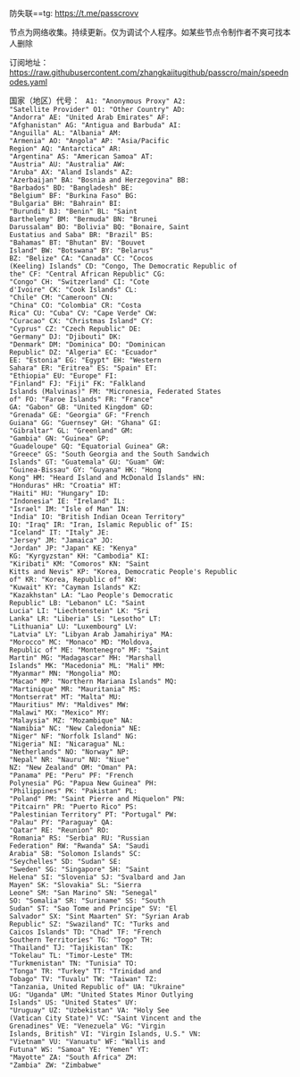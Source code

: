 
防失联==tg: https://t.me/passcrovv

节点为网络收集。持续更新。仅为调试个人程序。如某些节点令制作者不爽可找本人删除


订阅地址：https://raw.githubusercontent.com/zhangkaiitugithub/passcro/main/speednodes.yaml


国家（地区）代号：
<code>
A1: <span>"Anonymous Proxy"</span>
A2: <span>"Satellite Provider"</span>
O1: <span>"Other Country"</span>
AD: <span>"Andorra"</span>
AE: <span>"United Arab Emirates"</span>
AF: <span>"Afghanistan"</span>
AG: <span>"Antigua and Barbuda"</span>
AI: <span>"Anguilla"</span>
AL: <span>"Albania"</span>
AM: <span>"Armenia"</span>
AO: <span>"Angola"</span>
AP: <span>"Asia/Pacific Region"</span>
AQ: <span>"Antarctica"</span>
AR: <span>"Argentina"</span>
AS: <span>"American Samoa"</span>
AT: <span>"Austria"</span>
AU: <span>"Australia"</span>
AW: <span>"Aruba"</span>
AX: <span>"Aland Islands"</span>
AZ: <span>"Azerbaijan"</span>
BA: <span>"Bosnia and Herzegovina"</span>
BB: <span>"Barbados"</span>
BD: <span>"Bangladesh"</span>
BE: <span>"Belgium"</span>
BF: <span>"Burkina Faso"</span>
BG: <span>"Bulgaria"</span>
BH: <span>"Bahrain"</span>
BI: <span>"Burundi"</span>
BJ: <span>"Benin"</span>
BL: <span>"Saint Barthelemy"</span>
BM: <span>"Bermuda"</span>
BN: <span>"Brunei Darussalam"</span>
BO: <span>"Bolivia"</span>
BQ: <span>"Bonaire, Saint Eustatius and Saba"</span>
BR: <span>"Brazil"</span>
BS: <span>"Bahamas"</span>
BT: <span>"Bhutan"</span>
BV: <span>"Bouvet Island"</span>
BW: <span>"Botswana"</span>
BY: <span>"Belarus"</span>
BZ: <span>"Belize"</span>
CA: <span>"Canada"</span>
CC: <span>"Cocos (Keeling) Islands"</span>
CD: <span>"Congo, The Democratic Republic of the"</span>
CF: <span>"Central African Republic"</span>
CG: <span>"Congo"</span>
CH: <span>"Switzerland"</span>
CI: <span>"Cote d'Ivoire"</span>
CK: <span>"Cook Islands"</span>
CL: <span>"Chile"</span>
CM: <span>"Cameroon"</span>
CN: <span>"China"</span>
CO: <span>"Colombia"</span>
CR: <span>"Costa Rica"</span>
CU: <span>"Cuba"</span>
CV: <span>"Cape Verde"</span>
CW: <span>"Curacao"</span>
CX: <span>"Christmas Island"</span>
CY: <span>"Cyprus"</span>
CZ: <span>"Czech Republic"</span>
DE: <span>"Germany"</span>
DJ: <span>"Djibouti"</span>
DK: <span>"Denmark"</span>
DM: <span>"Dominica"</span>
DO: <span>"Dominican Republic"</span>
DZ: <span>"Algeria"</span>
EC: <span>"Ecuador"</span>
EE: <span>"Estonia"</span>
EG: <span>"Egypt"</span>
EH: <span>"Western Sahara"</span>
ER: <span>"Eritrea"</span>
ES: <span>"Spain"</span>
ET: <span>"Ethiopia"</span>
EU: <span>"Europe"</span>
FI: <span>"Finland"</span>
FJ: <span>"Fiji"</span>
FK: <span>"Falkland Islands (Malvinas)"</span>
FM: <span>"Micronesia, Federated States of"</span>
FO: <span>"Faroe Islands"</span>
FR: <span>"France"</span>
GA: <span>"Gabon"</span>
GB: <span>"United Kingdom"</span>
GD: <span>"Grenada"</span>
GE: <span>"Georgia"</span>
GF: <span>"French Guiana"</span>
GG: <span>"Guernsey"</span>
GH: <span>"Ghana"</span>
GI: <span>"Gibraltar"</span>
GL: <span>"Greenland"</span>
GM: <span>"Gambia"</span>
GN: <span>"Guinea"</span>
GP: <span>"Guadeloupe"</span>
GQ: <span>"Equatorial Guinea"</span>
GR: <span>"Greece"</span>
GS: <span>"South Georgia and the South Sandwich Islands"</span>
GT: <span>"Guatemala"</span>
GU: <span>"Guam"</span>
GW: <span>"Guinea-Bissau"</span>
GY: <span>"Guyana"</span>
HK: <span>"Hong Kong"</span>
HM: <span>"Heard Island and McDonald Islands"</span>
HN: <span>"Honduras"</span>
HR: <span>"Croatia"</span>
HT: <span>"Haiti"</span>
HU: <span>"Hungary"</span>
ID: <span>"Indonesia"</span>
IE: <span>"Ireland"</span>
IL: <span>"Israel"</span>
IM: <span>"Isle of Man"</span>
IN: <span>"India"</span>
IO: <span>"British Indian Ocean Territory"</span>
IQ: <span>"Iraq"</span>
IR: <span>"Iran, Islamic Republic of"</span>
IS: <span>"Iceland"</span>
IT: <span>"Italy"</span>
JE: <span>"Jersey"</span>
JM: <span>"Jamaica"</span>
JO: <span>"Jordan"</span>
JP: <span>"Japan"</span>
KE: <span>"Kenya"</span>
KG: <span>"Kyrgyzstan"</span>
KH: <span>"Cambodia"</span>
KI: <span>"Kiribati"</span>
KM: <span>"Comoros"</span>
KN: <span>"Saint Kitts and Nevis"</span>
KP: <span>"Korea, Democratic People's Republic of"</span>
KR: <span>"Korea, Republic of"</span>
KW: <span>"Kuwait"</span>
KY: <span>"Cayman Islands"</span>
KZ: <span>"Kazakhstan"</span>
LA: <span>"Lao People's Democratic Republic"</span>
LB: <span>"Lebanon"</span>
LC: <span>"Saint Lucia"</span>
LI: <span>"Liechtenstein"</span>
LK: <span>"Sri Lanka"</span>
LR: <span>"Liberia"</span>
LS: <span>"Lesotho"</span>
LT: <span>"Lithuania"</span>
LU: <span>"Luxembourg"</span>
LV: <span>"Latvia"</span>
LY: <span>"Libyan Arab Jamahiriya"</span>
MA: <span>"Morocco"</span>
MC: <span>"Monaco"</span>
MD: <span>"Moldova, Republic of"</span>
ME: <span>"Montenegro"</span>
MF: <span>"Saint Martin"</span>
MG: <span>"Madagascar"</span>
MH: <span>"Marshall Islands"</span>
MK: <span>"Macedonia"</span>
ML: <span>"Mali"</span>
MM: <span>"Myanmar"</span>
MN: <span>"Mongolia"</span>
MO: <span>"Macao"</span>
MP: <span>"Northern Mariana Islands"</span>
MQ: <span>"Martinique"</span>
MR: <span>"Mauritania"</span>
MS: <span>"Montserrat"</span>
MT: <span>"Malta"</span>
MU: <span>"Mauritius"</span>
MV: <span>"Maldives"</span>
MW: <span>"Malawi"</span>
MX: <span>"Mexico"</span>
MY: <span>"Malaysia"</span>
MZ: <span>"Mozambique"</span>
NA: <span>"Namibia"</span>
NC: <span>"New Caledonia"</span>
NE: <span>"Niger"</span>
NF: <span>"Norfolk Island"</span>
NG: <span>"Nigeria"</span>
NI: <span>"Nicaragua"</span>
NL: <span>"Netherlands"</span>
NO: <span>"Norway"</span>
NP: <span>"Nepal"</span>
NR: <span>"Nauru"</span>
NU: <span>"Niue"</span>
NZ: <span>"New Zealand"</span>
OM: <span>"Oman"</span>
PA: <span>"Panama"</span>
PE: <span>"Peru"</span>
PF: <span>"French Polynesia"</span>
PG: <span>"Papua New Guinea"</span>
PH: <span>"Philippines"</span>
PK: <span>"Pakistan"</span>
PL: <span>"Poland"</span>
PM: <span>"Saint Pierre and Miquelon"</span>
PN: <span>"Pitcairn"</span>
PR: <span>"Puerto Rico"</span>
PS: <span>"Palestinian Territory"</span>
PT: <span>"Portugal"</span>
PW: <span>"Palau"</span>
PY: <span>"Paraguay"</span>
QA: <span>"Qatar"</span>
RE: <span>"Reunion"</span>
RO: <span>"Romania"</span>
RS: <span>"Serbia"</span>
RU: <span>"Russian Federation"</span>
RW: <span>"Rwanda"</span>
SA: <span>"Saudi Arabia"</span>
SB: <span>"Solomon Islands"</span>
SC: <span>"Seychelles"</span>
SD: <span>"Sudan"</span>
SE: <span>"Sweden"</span>
SG: <span>"Singapore"</span>
SH: <span>"Saint Helena"</span>
SI: <span>"Slovenia"</span>
SJ: <span>"Svalbard and Jan Mayen"</span>
SK: <span>"Slovakia"</span>
SL: <span>"Sierra Leone"</span>
SM: <span>"San Marino"</span>
SN: <span>"Senegal"</span>
SO: <span>"Somalia"</span>
SR: <span>"Suriname"</span>
SS: <span>"South Sudan"</span>
ST: <span>"Sao Tome and Principe"</span>
SV: <span>"El Salvador"</span>
SX: <span>"Sint Maarten"</span>
SY: <span>"Syrian Arab Republic"</span>
SZ: <span>"Swaziland"</span>
TC: <span>"Turks and Caicos Islands"</span>
TD: <span>"Chad"</span>
TF: <span>"French Southern Territories"</span>
TG: <span>"Togo"</span>
TH: <span>"Thailand"</span>
TJ: <span>"Tajikistan"</span>
TK: <span>"Tokelau"</span>
TL: <span>"Timor-Leste"</span>
TM: <span>"Turkmenistan"</span>
TN: <span>"Tunisia"</span>
TO: <span>"Tonga"</span>
TR: <span>"Turkey"</span>
TT: <span>"Trinidad and Tobago"</span>
TV: <span>"Tuvalu"</span>
TW: <span>"Taiwan"</span>
TZ: <span>"Tanzania, United Republic of"</span>
UA: <span>"Ukraine"</span>
UG: <span>"Uganda"</span>
UM: <span>"United States Minor Outlying Islands"</span>
US: <span>"United States"</span>
UY: <span>"Uruguay"</span>
UZ: <span>"Uzbekistan"</span>
VA: <span>"Holy See (Vatican City State)"</span>
VC: <span>"Saint Vincent and the Grenadines"</span>
VE: <span>"Venezuela"</span>
VG: <span>"Virgin Islands, British"</span>
VI: <span>"Virgin Islands, U.S."</span>
VN: <span>"Vietnam"</span>
VU: <span>"Vanuatu"</span>
WF: <span>"Wallis and Futuna"</span>
WS: <span>"Samoa"</span>
YE: <span>"Yemen"</span>
YT: <span>"Mayotte"</span>
ZA: <span>"South Africa"</span>
ZM: <span>"Zambia"</span>
ZW: <span>"Zimbabwe"</span>
</code>


